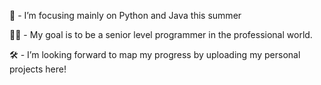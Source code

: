 🐍 - I’m focusing mainly on Python and Java this summer

👨‍🎓 - My goal is to be a senior level programmer in the professional world.

🛠 - I’m looking forward to map my progress by uploading my personal projects here!


<!---
MoYusuf1/MoYusuf1 is a ✨ special ✨ repository because its `README.md` (this file) appears on your GitHub profile.
You can click the Preview link to take a look at your changes.
--->

